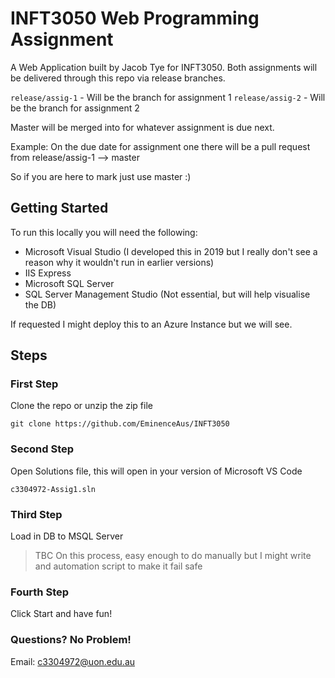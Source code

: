 # INFT3050 Web Programming Assignment

A Web Application built by Jacob Tye for INFT3050. Both assignments will be delivered through this repo via release branches. 

`release/assig-1` - Will be the branch for assignment 1
`release/assig-2` - Will be the branch for assignment 2

Master will be merged into for whatever assignment is due next. 

Example: On the due date for assignment one there will be a pull request from release/assig-1 --> master

So if you are here to mark just use master :)

## Getting Started

To run this locally you will need the following:

- Microsoft Visual Studio (I developed this in 2019 but I really don't see a reason why it wouldn't run in earlier versions)
- IIS Express
- Microsoft SQL Server
- SQL Server Management Studio (Not essential, but will help visualise the DB)

If requested I might deploy this to an Azure Instance but we will see.

## Steps 
### First Step

Clone the repo or unzip the zip file

`git clone https://github.com/EminenceAus/INFT3050`

### Second Step

Open Solutions file, this will open in your version of Microsoft VS Code

`c3304972-Assig1.sln`

### Third Step

Load in DB to MSQL Server

> TBC On this process, easy enough to do manually but I might write and automation script to make it fail safe

### Fourth Step 

Click Start and have fun!

### Questions? No Problem!

Email: c3304972@uon.edu.au